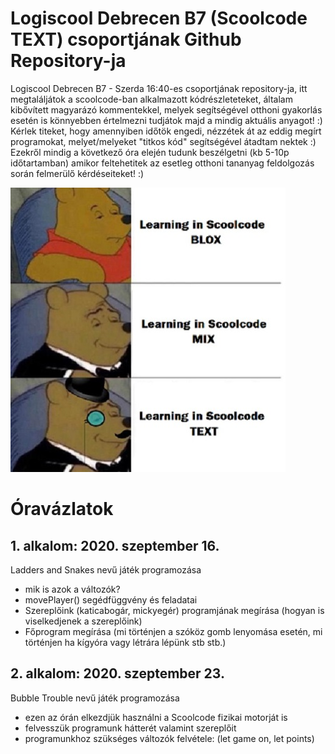 # Logiscool Debrecen B7 (Scoolcode TEXT) csoportjának Github Repository-ja
Logiscool Debrecen B7 - Szerda 16:40-es csoportjának repository-ja, itt megtaláljátok a scoolcode-ban alkalmazott kódrészleteteket, általam kibővített magyarázó kommentekkel, melyek segítségével otthoni gyakorlás esetén is könnyebben értelmezni tudjátok majd a mindig aktuális anyagot! :)
Kérlek titeket, hogy amennyiben időtök engedi, nézzétek át az eddig megírt programokat, melyet/melyeket "titkos kód" segítségével átadtam nektek :)
Ezekről mindig a következő óra elején tudunk beszélgetni (kb 5-10p időtartamban) amikor feltehetitek az esetleg otthoni tananyag feldolgozás során felmerülő kérdéseiteket! :)

![Meme](https://raw.githubusercontent.com/Pattesz1998/logiscool_debrecen_prog_b7/master/b7_winnie_the_pooh_meme.jpg)

# Óravázlatok 
## 1. alkalom: 2020. szeptember 16.
Ladders and Snakes nevű játék programozása
- mik is azok a változók?
- movePlayer() segédfüggvény és feladatai
- Szereplőink (katicabogár, mickyegér) programjának megírása (hogyan is viselkedjenek a szereplőink)
- Főprogram megírása (mi történjen a szóköz gomb lenyomása esetén, mi történjen ha kígyóra vagy létrára lépünk stb stb.)

## 2. alkalom: 2020. szeptember 23.
Bubble Trouble nevű játék programozása
- ezen az órán elkezdjük használni a Scoolcode fizikai motorját is
- felvesszük programunk hátterét valamint szereplőit
- programunkhoz szükséges változók felvétele: (let game on, let points)
